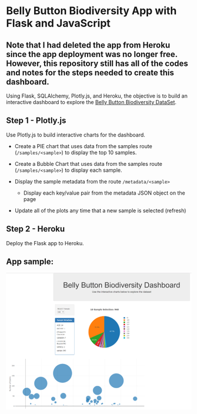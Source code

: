 # Belly Button Biodiversity App with Flask and JavaScript

## Note that I had deleted the app from Heroku since the app deployment was no longer free. However, this repository still has all of the codes and notes for the steps needed to create this dashboard. 

Using Flask, SQLAlchemy, Plotly.js, and Heroku, the objective is to build an interactive dashboard to explore the [Belly Button Biodiversity DataSet](http://robdunnlab.com/projects/belly-button-biodiversity/).

## Step 1 - Plotly.js

Use Plotly.js to build interactive charts for the dashboard.

* Create a PIE chart that uses data from the samples route (`/samples/<sample>`) to display the top 10 samples.

* Create a Bubble Chart that uses data from the samples route (`/samples/<sample>`) to display each sample.

* Display the sample metadata from the route `/metadata/<sample>`

  * Display each key/value pair from the metadata JSON object on the page

* Update all of the plots any time that a new sample is selected (refresh)

## Step 2 - Heroku
Deploy the Flask app to Heroku.


## App sample:

![biodiversity_dashboard](biodiversity_dashboard.png)
